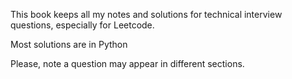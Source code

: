 This book keeps all my notes and solutions for technical interview 
questions, especially for Leetcode.

Most solutions are in Python

Please, note a question may appear in different sections.

